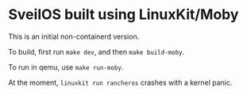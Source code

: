 # SveilOS built using LinuxKit/Moby

This is an initial non-containerd version.

To build, first run `make dev`, and then `make build-moby`.

To run in qemu, use `make run-moby`.

At the moment, `linuxkit run rancheros` crashes with a kernel panic.
